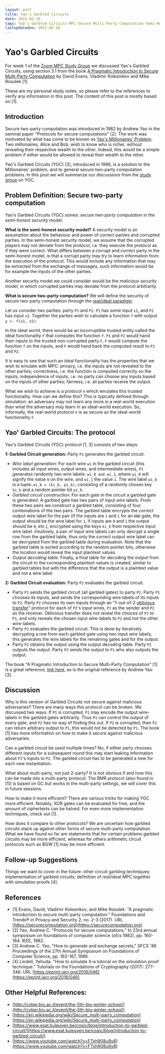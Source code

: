 ```yaml
---
layout: post
title: Yao's Garbled Circuits
date: 2021-02-10
tags: Yao's Garbled Circuits MPC Secure Multi-Party Computation Semi-Honest Zoom
lastupdatedon: 2021-02-10
---
```


# Yao's Garbled Circuits
For week 1 of the [Zoom MPC Study Group](zoom-secure-multi-party-computation-study-group) we discussed Yao's Garbled Circuits, using section 3.1 from the book [A Pragmatic Introduction to Secure Multi-Party Computation](https://securecomputation.org) by David Evans, Vladimir Kolesnikov and Mike Rosulek [1].

These are my personal study notes, so please refer to the references to verify any information in this post. The content of this post is mostly based on [1].

## Introduction
Secure two-party computation was introduced in 1982 by Andrew Yao in the seminal paper "Protocols for secure computations" [2].
The work was motivated by what has come to be known as [Yao's Millionaires' Problem](https://en.wikipedia.org/wiki/Yao%27s_Millionaires%27_problem).
Two millionaires, Alice and Bob, wish to know who is richer, without revealing their respective wealth to the other.
Indeed, this would be a simple problem if either would be allowed to reveal their wealth to the other.

Yao's Garbled Circuits (YGC) [3], introduced in 1986, is a solution to the Millionaires' problem, and to general secure two-party computation problems.
In this post we will summarize our discussions from the [study group]((2021-02-03-zoom-secure-multi-party-computation-study-group)) on YGC.

## Problem Definition: Secure two-party computation
Yao's Garbled Circuits (YGC) solves: *secure two-party computation* in the *semi-honest security* model.

**What is the semi-honest security model?**
A security model is an assumption about the behaviour and power of correct parties and corrupted parties.
In the semi-honest security model, we assume that the corrupted players may not deviate from the protocol, i.e. they execute the protocol as if they were correct.
What differs between a corrupt and correct party in the semi-honest model, is that a corrupt party may try to learn information from the execution of the protocol.
This would include any information that may be extracted from the exchange of messages, such information would be for example the inputs of the other parties.

Another security model we could consider would be the *malicious security model*, in which corrupted parties may deviate from the protocol arbitrarily.

**What is secure two-party computation?**
We will define the security of secure two-party computation through the [real/ideal paradigm](https://en.wikipedia.org/wiki/Secure_multi-party_computation#Definition_and_overview).

Let us consider two parties: party `P1` and `P2`.
`P1` has some input `x1`, and `P2` has input `x2`.
Together the parties wish to calculate a function `f` with output `y <- f(x1, x2)`.

In the ideal world, there would be an incorruptible trusted entity called the ideal functionality `F` that computes the function `f`.
`P1` and `P2` would hand their inputs to the trusted non-corrupted party `F`, `F` would compute the function `f` on the inputs, and `F` would hand back the computed result to `P1` and `P2`.

It is easy to see that such an ideal functionality has the properties that we wish to emulate with MPC: privacy, i.e. the inputs are not revealed to the other parties; correctness, i.e. the function is computed correctly on the inputs; independence of inputs, i.e. no party can choose any inputs based on the inputs of other parties; fairness, i.e. all parties receive the output.

What we wish to achieve is a protocol `π` which emulates this trusted functionality.
How can we define this?
This is typically defined through simulation: an adversary may not learn any more in a real-world execution than what the adversary may learn in an ideal-world execution.
So, informally, the real-world protocol `π` is as secure as the ideal-world functionality `F`.

## Yao' Garbled Circuits: The protocol
Yao's Garbled Circuits (YGC) protocol [1, 3] consists of two steps:

**1: Garbled Circuit generation:**
Party `P1` generates the garbled circuit.
  *  *Wire label generation:*
  For each wire `wi` in the garbled circuit (this includes all input wires, output wires, and intermediate wires), `P1` generates randomly two wire labels: `wi_0 and wi_1`, where `wi_0` will signify the value `0` on the wire, and `wi_1` the value `1`.
  The wire label `wi_b` is a tuple: `wi_b = (ki_b, pi_b)`, consisting of a randomly chosen key `ki_b` and a random pointer bit `pi_b`.
  * *Garbled circuit construction:*
  For each gate in the circuit a garbled gate is generated.
  A garbled gate has two pairs of input wire labels.
  From these two pairs we construct a garbled table, consisting of four combinations of the two pairs.
  The garbled table encrypts the correct output wire label for the pair (if the inputs are `1` and `1` for an `AND` gate, the output should be the wire label for `1`, if inputs are `0` and `1` the output should be `0`, etc.), encrypted using the keys `ki_b` from respective input wire label.
  Intuitively, a pair of input wire labels can only decrypt a single row from the garbled table, thus only the correct output wire label can be decrypted from the garbled table during evaluation.
  Note that the garbled table is sorted according to the random pointer bits, otherwise the location would reveal the input plaintext values.
  * *Output decoding table:*
  Finally, a final table for decoding the output from the circuit to the corresponding plaintext values is created, similar to garbled tables but with the difference that the output is a plaintext value and not a wire label.

**2: Garbled Circuit evaluation:**
Party `P2` evaluates the garbled circuit.
  * Party `P1` sends the garbled circuit (all garbled gates) to party `P2`.
  Party `P1` chooses its inputs, and sends the corresponding wire labels of its inputs to `P2`.
  Party `P2` chooses its own inputs through an "1-out-of-2 [oblivious transfer](https://en.wikipedia.org/wiki/Oblivious_transfer)" protocol for each of `P2`'s input wires, `P1` as the sender and `P2` as the receiver.
  Oblivious transfer does not reveal the choices of `P2` to `P1`, and only reveals the chosen input wire-labels to `P2` and not the other wire-labels.
  * Party `P2` evaluates the garbled circuit. This is done by iteratively decrypting a row from each garbled gate using two input wire labels, this generates the wire labels for the remaining gates and for the output.
  * Party `P2` obtains the output using the output decoding table. Party `P2` outputs the output. Party `P2` sends the output to `P1` who also outputs the output.

The book "A Pragmatic Introduction to Secure Multi-Party Computation" [1] is a great reference, [link here](https://securecomputation.org), as is the original reference by Andrew Yao [3].

## Discussion
Why is this version of Garbled Circuits not secure against malicious adversaries?
There are many ways this protocol can be broken.
We discussed two ways:
If `P1` is corrupted, `P1` may encode the output wire-labels in the garbled gates arbitrarily.
Thus `P1` can control the output of every gate, and `P2` has no way of finding this out.
If `P2` is corrupted, then `P2` can return arbitrary output to `P1`, this would not be detected by `P1`.
The book [1] has more information on how to make it secure against malicious adversaries.

Can a garbled circuit be used multiple times?
No, if either party chooses different inputs for a subsequent round this may start leaking information about `P1`'s inputs to `P2`.
The garbled circuit has to be generated a new for each new instantiation.

What about multi-party, not just 2-party?
It is not obvious if and how this can be made into a multi-party protocol.
The BMR protocol (also found in [1]) is based on GC but works in the multi-party settings, we will cover this in future sessions.

How to make it more efficient?
There are various tricks for making YGC more efficient.
Notably, XOR gates can be evaluated for free, and the amount of ciphertexts can be halved.
For even more implementation techniques, check out [1].

How does it compare to other protocols?
We are uncertain how garbled circuits stack up against other forms of secure multi-party computation.
What we have found so far are statements that for certain problems garbled circuits may be more efficient, whereas for others arithmetic circuit protocols such as BGW [1] may be more efficient.

## Follow-up Suggestions
Things we want to cover in the future:
other circuit garbling techniques;
implementation of garbled circuits;
definition of real/ideal MPC together with simulation proofs [4].

## References
* [1] Evans, David, Vladimir Kolesnikov, and Mike Rosulek. "A pragmatic introduction to secure multi-party computation." Foundations and Trends® in Privacy and Security 2, no. 2-3 (2017). URL [https://securecomputation.org](https://securecomputation.org)
* [2] Yao, Andrew C. "Protocols for secure computations." In 23rd annual symposium on foundations of computer science (sfcs 1982), pp. 160-164. IEEE, 1982.
* [3] Andrew C. Yao, "How to generate and exchange secrets," SFCS '86 Proceedings of the 27th Annual Symposium on Foundations of Computer Science, pp. 162-167, 1986.
* [4] Lindell, Yehuda. "How to simulate it–a tutorial on the simulation proof technique." Tutorials on the Foundations of Cryptography (2017): 277-346. URL [https://eprint.iacr.org/2016/046](https://eprint.iacr.org/2016/046)

## Other Helpful References:
* [http://cyber.biu.ac.il/event/the-5th-biu-winter-school/](http://cyber.biu.ac.il/event/the-5th-biu-winter-school/)
* [https://en.wikipedia.org/wiki/Secure_multi-party_computation](https://en.wikipedia.org/wiki/Secure_multi-party_computation)
* [https://www.esat.kuleuven.be/cosic/blog/introduction-to-garbled-circuit/](https://www.esat.kuleuven.be/cosic/blog/introduction-to-garbled-circuit/)
* [https://www.youtube.com/watch?v=FTxh908u9y8](https://www.youtube.com/watch?v=FTxh908u9y8)
